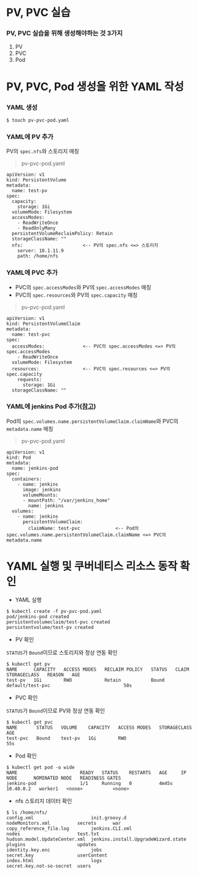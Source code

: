 # PV, PVC 실습

### PV, PVC 실습을 위해 생성해야하는 것 3가지

1) PV
2) PVC
3) Pod


# PV, PVC, Pod 생성을 위한 YAML 작성

### YAML 생성

```
$ touch pv-pvc-pod.yaml
```

### YAML에 PV 추가

PV의 `spec.nfs`와 스토리지 매칭

> pv-pvc-pod.yaml
```
apiVersion: v1
kind: PersistentVolume
metadata:
  name: test-pv
spec:
  capacity:
    storage: 1Gi                
  volumeMode: Filesystem
  accessModes:
    - ReadWriteOnce        
    - ReadOnlyMany      
  persistentVolumeReclaimPolicy: Retain  
  storageClassName: ""
  nfs:                      <-- PV의 spec.nfs <=> 스토리지
    server: 10.1.11.9
    path: /home/nfs
```

### YAML에 PVC 추가

* PVC의 `spec.accessModes`와 PV의 `spec.accessModes` 매칭
* PVC의 `spec.resources`와 PV의 `spec.capacity` 매칭

> pv-pvc-pod.yaml
```
apiVersion: v1
kind: PersistentVolumeClaim
metadata:
  name: test-pvc                    
spec:
  accessModes:              <-- PVC의 spec.accessModes <=> PV의 spec.accessModes 
    - ReadWriteOnce             
  volumeMode: Filesystem
  resources:                <-- PVC의 spec.resources <=> PV의 spec.capacity
    requests:
      storage: 1Gi              
  storageClassName: ""         
```

### YAML에 jenkins Pod 추가([참고](https://kubernetes.io/ko/docs/concepts/storage/persistent-volumes/#%EB%B3%BC%EB%A5%A8%EC%9C%BC%EB%A1%9C-%ED%81%B4%EB%A0%88%EC%9E%84%ED%95%98%EA%B8%B0))

Pod의 `spec.volumes.name.persistentVolumeClaim.claimName`와 PVC의 `metadata.name` 매칭

> pv-pvc-pod.yaml
```
apiVersion: v1
kind: Pod
metadata:
  name: jenkins-pod
spec:
  containers:
    - name: jenkins
      image: jenkins
      volumeMounts:
      - mountPath: "/var/jenkins_home"
        name: jenkins
  volumes:
    - name: jenkins
      persistentVolumeClaim:
        claimName: test-pvc             <-- Pod의 spec.volumes.name.persistentVolumeClaim.claimName <=> PVC의 metadata.name
```

# YAML 실행 및 쿠버네티스 리소스 동작 확인

* YAML 실행
```
$ kubectl create -f pv-pvc-pod.yaml
pod/jenkins-pod created
persistentvolumeclaim/test-pvc created
persistentvolume/test-pv created
```

* PV 확인

`STATUS`가 `Bound`이므로 스토리지와 정상 연동 확인

```
$ kubectl get pv
NAME      CAPACITY   ACCESS MODES   RECLAIM POLICY   STATUS   CLAIM              STORAGECLASS   REASON   AGE
test-pv   1Gi        RWO            Retain           Bound    default/test-pvc                           50s
```

* PVC 확인

`STATUS`가 `Bound`이므로 PV와 정상 연동 확인

```
$ kubectl get pvc
NAME       STATUS   VOLUME    CAPACITY   ACCESS MODES   STORAGECLASS   AGE
test-pvc   Bound    test-pv   1Gi        RWO                           55s
```

* Pod 확인
```
$ kubectl get pod -o wide
NAME                       READY   STATUS    RESTARTS   AGE     IP          NODE      NOMINATED NODE   READINESS GATES
jenkins-pod                1/1     Running   0          4m45s   10.40.0.2   worker1   <none>           <none>
```

* nfs 스토리지 데이터 확인
```
$ ls /home/nfs/
config.xml                     init.groovy.d                        nodeMonitors.xml          secrets      war
copy_reference_file.log        jenkins.CLI.xml                      nodes                     test.txt
hudson.model.UpdateCenter.xml  jenkins.install.UpgradeWizard.state  plugins                   updates
identity.key.enc               jobs                                 secret.key                userContent
index.html                     logs                                 secret.key.not-so-secret  users
```
